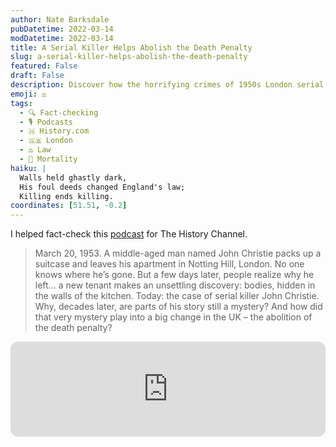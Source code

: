 ```yaml
---
author: Nate Barksdale
pubDatetime: 2022-03-14
modDatetime: 2022-03-14
title: A Serial Killer Helps Abolish the Death Penalty
slug: a-serial-killer-helps-abolish-the-death-penalty
featured: False
draft: False
description: Discover how the horrifying crimes of 1950s London serial killer John Christie unexpectedly played a role in the abolition of the death penalty.
emoji: ⚖️
tags:
  - 🔍 Fact-checking
  - 🎙️ Podcasts
  - 🇭 History.com
  - 🇬🇧 London
  - ⚖️ Law
  - 🌠 Mortality
haiku: |
  Walls held ghastly dark,
  His foul deeds changed England's law;
  Killing ends killing.
coordinates: [51.51, -0.2]
---
```


I helped fact-check this [podcast](https://open.spotify.com/episode/5FN9oPHjDdnr0rpwDLtyHA?si=HNYkdk50TXCgO2_wGI-vIg) for The History Channel.

> March 20, 1953. A middle-aged man named John Christie packs up a suitcase and leaves his apartment in Notting Hill, London. No one knows where he’s gone. But a few days later, people realize why he left… a new tenant makes an unsettling discovery: bodies, hidden in the walls of the kitchen. Today: the case of serial killer John Christie. Why, decades later, are parts of his story still a mystery? And how did that very mystery play into a big change in the UK – the abolition of the death penalty?

<iframe style="border-radius:12px" src="https://open.spotify.com/embed/episode/5FN9oPHjDdnr0rpwDLtyHA?utm_source=generator" width="100%" height="152" frameBorder="0" allowfullscreen="" allow="autoplay; clipboard-write; encrypted-media; fullscreen; picture-in-picture" loading="lazy"></iframe>
